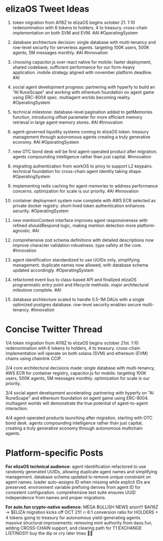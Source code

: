 # elizaOS Tweet Ideas

1. token migration from AI16Z to elizaOS begins october 21. 1:10 redenomination with 6 tokens to holders, 4 to treasury. cross-chain implementation on both SVM and EVM. #AI #OperatingSystem

2. database architecture decision: single database with multi-tenancy and row-level security for serverless agents. targeting 100K users, 500K agents, 5M messages monthly. #AI #Innovation

3. choosing capacitor.js over react native for mobile: faster deployment, shared codebase, sufficient performance for our form-heavy application. mobile strategy aligned with november platform deadline. #AI

4. social agent development progress: partnering with hyperfy to build an "AI RuneScape" and working with ethereum foundation on agent game using ERC-8004 spec. multiagent worlds becoming reality. #OperatingSystem

5. technical milestone: database-level pagination added to getMemories function, introducing offset parameter for more efficient memory retrieval in large agent memory stores. #AI #Innovation

6. agent-governed liquidity systems coming to elizaOS token. treasury management through autonomous agents creating a truly generative economy. #AI #OperatingSystem

7. new OTC bond desk will be first agent-operated product after migration. agents compounding intelligence rather than just capital. #Innovation

8. migrating authentication from workOS to privy to support L2 keypairs. technical foundation for cross-chain agent identity taking shape. #OperatingSystem

9. implementing redis caching for agent memories to address performance concerns. optimization for scale is our priority. #AI #Innovation

10. container deployment system now complete with AWS ECR selected as private docker registry. short-lived token authentication enhances security. #OperatingSystem 

11. new mentionContext interface improves agent responsiveness with refined shouldRespond logic, making mention detection more platform-agnostic. #AI

12. comprehensive zod schema definitions with detailed descriptions now improve character validation robustness. type safety at the core. #Innovation

13. agent identification standardized to use UUIDs only, simplifying management. duplicate names now allowed, with database schema updated accordingly. #OperatingSystem

14. refactored event bus to class-based API and finalized elizaOS programmatic entry point and lifecycle methods. major architectural milestone complete. #AI

15. database architecture scaled to handle 0.5-1M DAUs with a single optimized postgres database. row-level security enables secure multi-tenancy. #Innovation

# Concise Twitter Thread

1/4 token migration from AI16Z to elizaOS begins october 21st. 1:10 redenomination with 6 tokens to holders, 4 to treasury. cross-chain implementation will operate on both solana (SVM) and ethereum (EVM) chains using chainlink CCIP.

2/4 core architectural decisions made: single database with multi-tenancy, AWS ECR for container registry, capacitor.js for mobile. targeting 100K users, 500K agents, 5M messages monthly. optimization for scale is our priority.

3/4 social agent development accelerating: partnering with hyperfy on "AI RuneScape" and ethereum foundation on agent game using ERC-8004. multiagent worlds will demonstrate the true potential of agent-to-agent interaction.

4/4 agent-operated products launching after migration, starting with OTC bond desk. agents compounding intelligence rather than just capital, creating a truly generative economy through autonomous multichain agents.

# Platform-specific Posts

**For elizaOS technical audience:**
agent identification refactored to use randomly generated UUIDs, allowing duplicate agent names and simplifying management. database schema updated to remove unique constraint on agent names. loader auto-assigns ID when missing while explicit IDs are preserved. environment variable prefixing derives from agent ID for consistent configuration. comprehensive test suite ensures UUID independence from names and proper migrations.

**For auto.fun crypto-native audience:**
MEGA BULLISH NEWS anon!!! $AI16Z → $ELIZA migration kicks off OCT 21!! 🔥 6:1 conversion ratio for HOLDERS + 4 tokens going to treasury for autonomous yield-generating agents. massive structural improvements: removing mint authority from daos.fun, adding CROSS-CHAIN support, and clearing path for T1 EXCHANGE LISTINGS!!! buy the dip or cry later lmao 💎🙌